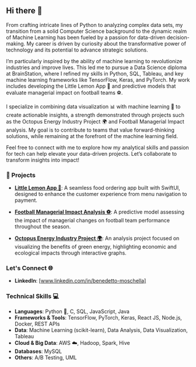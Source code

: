 ## Hi there 👋

From crafting intricate lines of Python to analyzing complex data sets, my transition from a solid Computer Science background to the dynamic realm of Machine Learning has been fueled by a passion for data-driven decision-making. My career is driven by curiosity about the transformative power of technology and its potential to advance strategic solutions.

I’m particularly inspired by the ability of machine learning to revolutionize industries and improve lives. This led me to pursue a Data Science diploma at BrainStation, where I refined my skills in Python, SQL, Tableau, and key machine learning frameworks like TensorFlow, Keras, and PyTorch. My work includes developing the Little Lemon App 🍋 and predictive models that evaluate managerial impact on football teams ⚽.

I specialize in combining data visualization 📊 with machine learning 🤖 to create actionable insights, a strength demonstrated through projects such as the Octopus Energy Industry Project 🌍 and Football Managerial Impact analysis. My goal is to contribute to teams that value forward-thinking solutions, while remaining at the forefront of the machine learning field.

Feel free to connect with me to explore how my analytical skills and passion for tech can help elevate your data-driven projects. Let’s collaborate to transform insights into impact!

### 🚀 Projects

- **[Little Lemon App 🍋](https://github.com/benedetto-moschella/little-lemon)**: A seamless food ordering app built with SwiftUI, designed to enhance the customer experience from menu navigation to payment.
  
- **[Football Managerial Impact Analysis ⚽](https://github.com/benedetto-moschella/football-managerial-impact)**: A predictive model assessing the impact of managerial changes on football team performance throughout the season.
  
- **[Octopus Energy Industry Project 🌍]([https://github.com/benedetto-moschella/Data-Insights-for-Octopus-Energy])**: An analysis project focused on visualizing the benefits of green energy, highlighting economic and ecological impacts through interactive graphs.

### Let's Connect 🌐
- **LinkedIn**: [www.linkedin.com/in/benedetto-moschella]

### Technical Skills 💻
- **Languages**: Python 🐍, C, SQL, JavaScript, Java
- **Frameworks & Tools**: TensorFlow, PyTorch, Keras, React JS, Node.js, Docker, REST APIs
- **Data**: Machine Learning (scikit-learn), Data Analysis, Data Visualization, Tableau
- **Cloud & Big Data**: AWS ☁️, Hadoop, Spark, Hive
- **Databases**: MySQL
- **Others**: A/B Testing, UML


